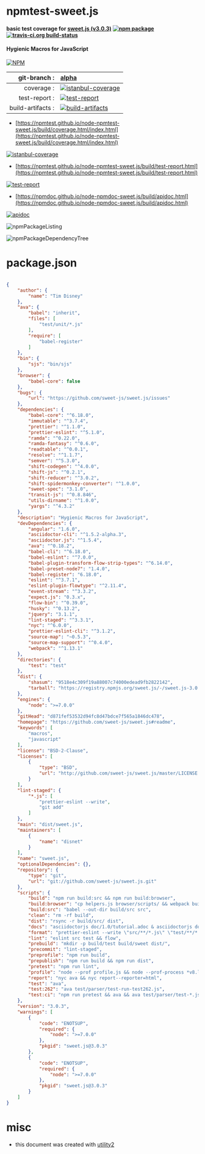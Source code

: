 # npmtest-sweet.js

#### basic test coverage for  [sweet.js (v3.0.3)](https://github.com/sweet-js/sweet.js#readme)  [![npm package](https://img.shields.io/npm/v/npmtest-sweet.js.svg?style=flat-square)](https://www.npmjs.org/package/npmtest-sweet.js) [![travis-ci.org build-status](https://api.travis-ci.org/npmtest/node-npmtest-sweet.js.svg)](https://travis-ci.org/npmtest/node-npmtest-sweet.js)

#### Hygienic Macros for JavaScript

[![NPM](https://nodei.co/npm/sweet.js.png?downloads=true&downloadRank=true&stars=true)](https://www.npmjs.com/package/sweet.js)

| git-branch : | [alpha](https://github.com/npmtest/node-npmtest-sweet.js/tree/alpha)|
|--:|:--|
| coverage : | [![istanbul-coverage](https://npmtest.github.io/node-npmtest-sweet.js/build/coverage.badge.svg)](https://npmtest.github.io/node-npmtest-sweet.js/build/coverage.html/index.html)|
| test-report : | [![test-report](https://npmtest.github.io/node-npmtest-sweet.js/build/test-report.badge.svg)](https://npmtest.github.io/node-npmtest-sweet.js/build/test-report.html)|
| build-artifacts : | [![build-artifacts](https://npmtest.github.io/node-npmtest-sweet.js/glyphicons_144_folder_open.png)](https://github.com/npmtest/node-npmtest-sweet.js/tree/gh-pages/build)|

- [https://npmtest.github.io/node-npmtest-sweet.js/build/coverage.html/index.html](https://npmtest.github.io/node-npmtest-sweet.js/build/coverage.html/index.html)

[![istanbul-coverage](https://npmtest.github.io/node-npmtest-sweet.js/build/screenCapture.buildCi.browser.%252Ftmp%252Fbuild%252Fcoverage.lib.html.png)](https://npmtest.github.io/node-npmtest-sweet.js/build/coverage.html/index.html)

- [https://npmtest.github.io/node-npmtest-sweet.js/build/test-report.html](https://npmtest.github.io/node-npmtest-sweet.js/build/test-report.html)

[![test-report](https://npmtest.github.io/node-npmtest-sweet.js/build/screenCapture.buildCi.browser.%252Ftmp%252Fbuild%252Ftest-report.html.png)](https://npmtest.github.io/node-npmtest-sweet.js/build/test-report.html)

- [https://npmdoc.github.io/node-npmdoc-sweet.js/build/apidoc.html](https://npmdoc.github.io/node-npmdoc-sweet.js/build/apidoc.html)

[![apidoc](https://npmdoc.github.io/node-npmdoc-sweet.js/build/screenCapture.buildCi.browser.%252Ftmp%252Fbuild%252Fapidoc.html.png)](https://npmdoc.github.io/node-npmdoc-sweet.js/build/apidoc.html)

![npmPackageListing](https://npmtest.github.io/node-npmtest-sweet.js/build/screenCapture.npmPackageListing.svg)

![npmPackageDependencyTree](https://npmtest.github.io/node-npmtest-sweet.js/build/screenCapture.npmPackageDependencyTree.svg)



# package.json

```json

{
    "author": {
        "name": "Tim Disney"
    },
    "ava": {
        "babel": "inherit",
        "files": [
            "test/unit/*.js"
        ],
        "require": [
            "babel-register"
        ]
    },
    "bin": {
        "sjs": "bin/sjs"
    },
    "browser": {
        "babel-core": false
    },
    "bugs": {
        "url": "https://github.com/sweet-js/sweet.js/issues"
    },
    "dependencies": {
        "babel-core": "^6.18.0",
        "immutable": "^3.7.4",
        "prettier": "^1.1.0",
        "prettier-eslint": "^5.1.0",
        "ramda": "^0.22.0",
        "ramda-fantasy": "^0.6.0",
        "readtable": "^0.0.1",
        "resolve": "^1.1.7",
        "semver": "^5.3.0",
        "shift-codegen": "^4.0.0",
        "shift-js": "^0.2.1",
        "shift-reducer": "^3.0.2",
        "shift-spidermonkey-converter": "^1.0.0",
        "sweet-spec": "3.1.0",
        "transit-js": "^0.8.846",
        "utils-dirname": "^1.0.0",
        "yargs": "^4.3.2"
    },
    "description": "Hygienic Macros for JavaScript",
    "devDependencies": {
        "angular": "1.6.0",
        "asciidoctor-cli": "^1.5.2-alpha.3",
        "asciidoctor.js": "^1.5.4",
        "ava": "^0.18.2",
        "babel-cli": "^6.18.0",
        "babel-eslint": "^7.0.0",
        "babel-plugin-transform-flow-strip-types": "^6.14.0",
        "babel-preset-node7": "1.4.0",
        "babel-register": "6.18.0",
        "eslint": "^3.7.1",
        "eslint-plugin-flowtype": "^2.11.4",
        "event-stream": "^3.3.2",
        "expect.js": "0.3.x",
        "flow-bin": "^0.39.0",
        "husky": "^0.13.2",
        "jquery": "3.1.1",
        "lint-staged": "^3.3.1",
        "nyc": "^6.0.0",
        "prettier-eslint-cli": "^3.1.2",
        "source-map": "~0.5.3",
        "source-map-support": "^0.4.0",
        "webpack": "^1.13.1"
    },
    "directories": {
        "test": "test"
    },
    "dist": {
        "shasum": "9518e4c309f19a88007c74000edead9fb2822142",
        "tarball": "https://registry.npmjs.org/sweet.js/-/sweet.js-3.0.3.tgz"
    },
    "engines": {
        "node": ">=7.0.0"
    },
    "gitHead": "d871fef53532d94fc8d47bdce7f565a1846dc478",
    "homepage": "https://github.com/sweet-js/sweet.js#readme",
    "keywords": [
        "macros",
        "javascript"
    ],
    "license": "BSD-2-Clause",
    "licenses": [
        {
            "type": "BSD",
            "url": "http://github.com/sweet-js/sweet.js/master/LICENSE.BSD"
        }
    ],
    "lint-staged": {
        "*.js": [
            "prettier-eslint --write",
            "git add"
        ]
    },
    "main": "dist/sweet.js",
    "maintainers": [
        {
            "name": "disnet"
        }
    ],
    "name": "sweet.js",
    "optionalDependencies": {},
    "repository": {
        "type": "git",
        "url": "git://github.com/sweet-js/sweet.js.git"
    },
    "scripts": {
        "build": "npm run build:src && npm run build:browser",
        "build:browser": "cp helpers.js browser/scripts/ && webpack build/src/browser-sweet.js --output-library-target umd --output-library sweet",
        "build:src": "babel --out-dir build/src src",
        "clean": "rm -rf build",
        "dist": "rsync -r build/src/ dist",
        "docs": "asciidoctorjs doc/1.0/tutorial.adoc & asciidoctorjs doc/1.0/reference.adoc",
        "format": "prettier-eslint --write \"src/**/*.js\" \"test/**/*.js\"",
        "lint": "eslint src test && flow",
        "prebuild": "mkdir -p build/test build/sweet dist/",
        "precommit": "lint-staged",
        "preprofile": "npm run build",
        "prepublish": "npm run build && npm run dist",
        "pretest": "npm run lint",
        "profile": "node --prof profile.js && node --prof-process *v8.log > v8-processed.log && rm *v8.log",
        "report": "nyc ava && nyc report--reporter=html",
        "test": "ava",
        "test:262": "ava test/parser/test-run-test262.js",
        "test:ci": "npm run pretest && ava && ava test/parser/test-*.js"
    },
    "version": "3.0.3",
    "warnings": [
        {
            "code": "ENOTSUP",
            "required": {
                "node": ">=7.0.0"
            },
            "pkgid": "sweet.js@3.0.3"
        },
        {
            "code": "ENOTSUP",
            "required": {
                "node": ">=7.0.0"
            },
            "pkgid": "sweet.js@3.0.3"
        }
    ]
}
```



# misc
- this document was created with [utility2](https://github.com/kaizhu256/node-utility2)
